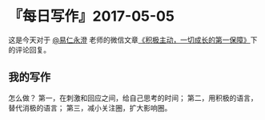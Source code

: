 # 『每日写作』2017-05-05

这是今天对于 [@易仁永澄](http://weibo.com/u/1640237087) 老师的微信文章[《积极主动，一切成长的第一保障》](http://mp.weixin.qq.com/s/F_bgOYdnZ4KM8K5U-Wbn9g)下的评论回复。

## 我的写作

怎么做？
第一，在刺激和回应之间，给自己思考的时间；
第二，用积极的语言，替代消极的语言；
第三，减小关注圈，扩大影响圈。